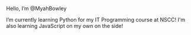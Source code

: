 Hello, I’m @MyahBowley

I’m currently learning Python for my IT Programming course at NSCC! I'm also learning JavaScript on my own on the side!

<!---
MyahBowley/MyahBowley is a ✨ special ✨ repository because its `README.md` (this file) appears on your GitHub profile.
You can click the Preview link to take a look at your changes.
--->
